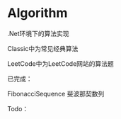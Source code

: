 # Algorithm

.Net环境下的算法实现

Classic中为常见经典算法

LeetCode中为LeetCode网站的算法题



已完成：

FibonacciSequence	斐波那契数列





Todo：

